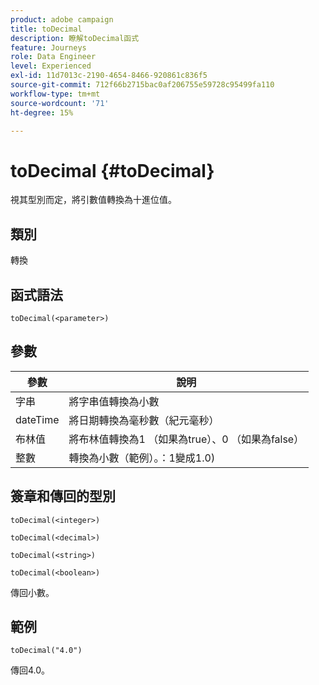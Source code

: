 ```yaml
---
product: adobe campaign
title: toDecimal
description: 瞭解toDecimal函式
feature: Journeys
role: Data Engineer
level: Experienced
exl-id: 11d7013c-2190-4654-8466-920861c836f5
source-git-commit: 712f66b2715bac0af206755e59728c95499fa110
workflow-type: tm+mt
source-wordcount: '71'
ht-degree: 15%

---
```


# toDecimal {#toDecimal}

視其型別而定，將引數值轉換為十進位值。

## 類別

轉換

## 函式語法

`toDecimal(<parameter>)`

## 參數

| 參數 | 說明 |
|--- |--- |
| 字串 | 將字串值轉換為小數 |
| dateTime | 將日期轉換為毫秒數（紀元毫秒） |
| 布林值 | 將布林值轉換為1 （如果為true）、0 （如果為false） |
| 整數 | 轉換為小數（範例）。：1變成1.0) |

## 簽章和傳回的型別

`toDecimal(<integer>)`

`toDecimal(<decimal>)`

`toDecimal(<string>)`

`toDecimal(<boolean>)`

傳回小數。

## 範例

`toDecimal("4.0")`

傳回4.0。

